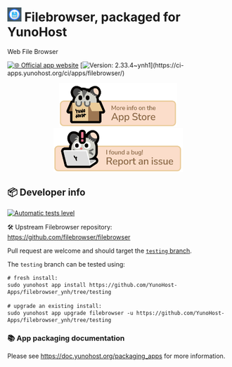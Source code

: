 <!--
N.B.: This README was automatically generated by <https://github.com/YunoHost/apps_tools/blob/main/readme_generator>
It shall NOT be edited by hand.
-->

<h1>
  <img src="https://raw.githubusercontent.com/YunoHost/apps/main/logos/filebrowser.png" width="32px" alt="Logo of Filebrowser">
  Filebrowser, packaged for YunoHost
</h1>

Web File Browser

[![🌐 Official app website](https://img.shields.io/badge/Official_app_website-darkgreen?style=for-the-badge)](https://filebrowser.org)
[![Version: 2.33.4~ynh1](https://img.shields.io/badge/Version-2.33.4~ynh1-rgba(0,150,0,1)?style=for-the-badge)](https://ci-apps.yunohost.org/ci/apps/filebrowser/)


<div align="center">
<a href="https://apps.yunohost.org/app/filebrowser"><img height="100px" src="https://github.com/YunoHost/yunohost-artwork/raw/refs/heads/main/badges/neopossum-badges/badge_more_info_on_the_appstore.svg"/></a>
<a href="https://github.com/YunoHost-Apps/filebrowser_ynh/issues"><img height="100px" src="https://github.com/YunoHost/yunohost-artwork/raw/refs/heads/main/badges/neopossum-badges/badge_report_an_issue.svg"/></a>
</div>

## 📦 Developer info

[![Automatic tests level](https://apps.yunohost.org/badge/cilevel/filebrowser)](https://ci-apps.yunohost.org/ci/apps/filebrowser/)

🛠️ Upstream Filebrowser repository: <https://github.com/filebrowser/filebrowser>

Pull request are welcome and should target the [`testing` branch](https://github.com/YunoHost-Apps/filebrowser_ynh/tree/testing).

The `testing` branch can be tested using:
```
# fresh install:
sudo yunohost app install https://github.com/YunoHost-Apps/filebrowser_ynh/tree/testing

# upgrade an existing install:
sudo yunohost app upgrade filebrowser -u https://github.com/YunoHost-Apps/filebrowser_ynh/tree/testing
```

### 📚 App packaging documentation

Please see <https://doc.yunohost.org/packaging_apps> for more information.